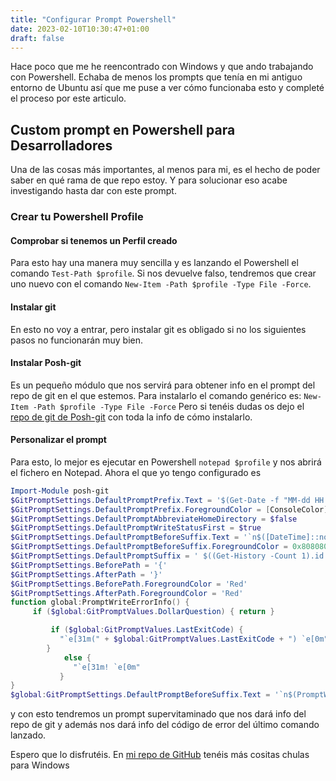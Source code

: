 ```yaml
---
title: "Configurar Prompt Powershell"
date: 2023-02-10T10:30:47+01:00
draft: false
---
```

Hace poco que me he reencontrado con Windows y que ando trabajando con Powershell. Echaba de menos los prompts que tenía en mi antiguo entorno de Ubuntu así que me puse a ver cómo funcionaba esto y completé el proceso por este articulo.

## Custom prompt en Powershell para Desarrolladores

Una de las cosas más importantes, al menos para mi, es el hecho de poder saber en qué rama de que repo estoy. Y para solucionar eso acabe investigando hasta dar con este prompt.

### Crear tu Powershell Profile

#### Comprobar si tenemos un Perfil creado

Para esto hay una manera muy sencilla y es lanzando el Powershell el comando `Test-Path $profile`. Si nos devuelve falso, tendremos que crear uno nuevo con el comando `New-Item -Path $profile -Type File -Force`.

#### Instalar git

En esto no voy a entrar, pero instalar git es obligado si no los siguientes pasos no funcionarán muy bien.

#### Instalar Posh-git

Es un pequeño módulo que nos servirá para obtener info en el prompt del repo de git en el que estemos. Para instalarlo el comando genérico es: `New-Item -Path $profile -Type File -Force` Pero si tenéis dudas os dejo el [repo de git de Posh-git](https://github.com/dahlbyk/posh-git) con toda la info de cómo instalarlo.

#### Personalizar el prompt

Para esto, lo mejor es ejecutar en Powershell `notepad $profile` y nos abrirá el fichero en Notepad. Ahora el que yo tengo configurado es

```Powershell
Import-Module posh-git
$GitPromptSettings.DefaultPromptPrefix.Text = '$(Get-Date -f "MM-dd HH:mm:ss") '
$GitPromptSettings.DefaultPromptPrefix.ForegroundColor = [ConsoleColor]::Magenta
$GitPromptSettings.DefaultPromptAbbreviateHomeDirectory = $false
$GitPromptSettings.DefaultPromptWriteStatusFirst = $true
$GitPromptSettings.DefaultPromptBeforeSuffix.Text = '`n$([DateTime]::now.ToString("MM-dd HH:mm:ss"))'
$GitPromptSettings.DefaultPromptBeforeSuffix.ForegroundColor = 0x808080
$GitPromptSettings.DefaultPromptSuffix = ' $((Get-History -Count 1).id + 1)$(">" * ($nestedPromptLevel + 1)) '
$GitPromptSettings.BeforePath = '{'
$GitPromptSettings.AfterPath = '}'
$GitPromptSettings.BeforePath.ForegroundColor = 'Red'
$GitPromptSettings.AfterPath.ForegroundColor = 'Red'
function global:PromptWriteErrorInfo() {
     if ($global:GitPromptValues.DollarQuestion) { return }

         if ($global:GitPromptValues.LastExitCode) {
           "`e[31m(" + $global:GitPromptValues.LastExitCode + ") `e[0m"
        }
            else {
              "`e[31m! `e[0m"
           }
}
$global:GitPromptSettings.DefaultPromptBeforeSuffix.Text = '`n$(PromptWriteErrorInfo)$([DateTime]::now.ToString("MM-dd HH:mm:ss"))'
```

y con esto tendremos un prompt supervitaminado que nos dará info del repo de git y además nos dará info del código de error del último comando lanzado.

Espero que lo disfrutéis. En [mi repo de GitHub](https://github.com/qtekfun/NewInstallationTools) tenéis más cositas chulas para Windows
